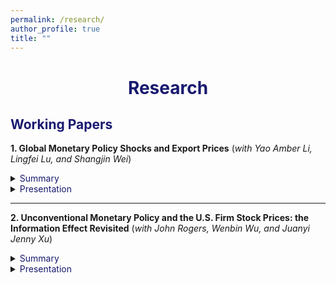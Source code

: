 ```yaml
---
permalink: /research/
author_profile: true
title: ""
---
```




# <center><font color="MidnightBlue"> Research </font></center>

## <font color="MidnightBlue"> Working Papers </font>

**1. Global Monetary Policy Shocks and Export Prices** (*with Yao Amber Li, Lingfei Lu, and Shangjin Wei*) 

<details>
<summary><font color="MidnightBlue"> Summary </font></summary> 

<table><tr><td bgcolor=gray> 
This paper examines how global monetary policies impact the export pricing behaviors of Chinese firms using unexpected exogenous monetary shocks and disaggregated customs export data. Our findings show that the unexpected tightening of the US monetary policy will lead to an increase in China's export prices. This effect is attributed to a borrowing cost channel, which is related to firms' trade credit and liquidity conditions. Moreover, the impact of US monetary policy shocks on export prices is more profound for firms that face higher borrowing costs, tighter trade credit, and liquidity conditions. To further explain our empirical findings, we develop a heterogeneous firm trade model that incorporates financial frictions and external monetary shocks.
</td></tr></table>

</details>

<details>
<summary><font color="MidnightBlue"> Presentation </font></summary> 

HKUST-Jinan Macro Student Symposium (2023), the HKUST Research Postgraduate Student Workshop (2023), 17th Australasian Trade Workshop (2024), EITI, Jakarta, Indonesia (2024), NBER-EASE, Hong Kong (2024), AMES, Hangzhou (2024), IAAE, Xiamen (2024), AsianFA Annual Conference, Macau (2024), AMES, Vietnam (2024), CICF, Beijing(2024)

</details>

- - -

**2. Unconventional Monetary Policy and the U.S. Firm Stock Prices: the Information Effect Revisited** (*with John Rogers, Wenbin Wu, and Juanyi Jenny Xu*)

<details>
<summary><font color="MidnightBlue"> Summary </font></summary>

This paper provides evidence on the Fed information effect of large-scale asset purchases (LSAP) through the responses of US firm-level stock prices. We first present a novel empirical finding that unexpected expansionary US LSAP shocks, derived from high-frequency future price changes around FOMC announcements, have a negative impact on the stock market during the QE period, with the sign reversing in the latter Taper period. We then show that our findings are consistent with the information effect of LSAP. Specifically, based on the green book projection data of the Fed, we show that an easing policy signals a worsening economic outlook for the Fed, leading to a decrease in equity investors' confidence. Furthermore, our research reveals that the transmission of LSAP shock's information effect to the stock market is primarily through the risk premium channel, with more significant impacts on firms that are more procyclical and have greater risk exposure. Finally, it is found that the information effect of LSAP is state-dependent, with a more pronounced impact under worse economic circumstances. 

</details>


<details>
<summary><font color="MidnightBlue"> Presentation </font></summary> 

Fudan Brown Bag (2023), PKU-NUS Annual International Conference (2023), AMES, Singapore (2023), WEAI, San Diego (2023), AMES, Hangzhou (canceled), IAAE, Xiamen (2024), AsianFA Annual Conference, Macau (2024), AMES, Vietnam (2024), 8th CCER Summer Institute, Beijing (2024)

</details>




